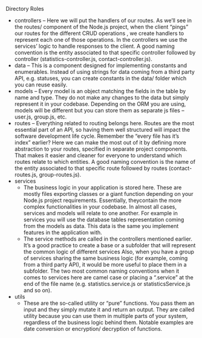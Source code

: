 Directory Roles
- controllers
    – Here we will put the handlers of our routes. As we’ll see in the routes/ component of the Node.js project, when the client “pings” our routes for the different CRUD operations , we create handlers to represent each one of those operations. In the controllers we use the services’ logic to handle responses to the client. A good naming convention is the entity associated to that specific controller followed by controller (statistics-controller.js, contact-controller.js). 
- data
    – This is a component designed for implementing constants and enumerables. Instead of using strings for data coming from a third party API, e.g. statuses, you can create constants in the data/ folder which you can reuse easily.
- models
    – Every model is an object matching the fields in the table by name and type. They do not make any changes to the data but simply represent it in your codebase. Depending on the ORM you are using, models will be different but you can store them as separate js files – user.js, group.js, etc. 
- routes
    – Everything related to routing belongs here. Routes are the most essential part of an API, so having them well structured will impact the software development life cycle. Remember the “every file has it’s index” earlier? Here we can make the most out of it by defining more abstraction to your routes, specified in separate project components. That makes it easier and cleaner for everyone to understand which routes relate to which entities. A good naming convention is the name of the entity associated to that specific route followed by routes (contact-routes.js, group-routes.js). 
- services
    - The business logic in your application is stored here. These are mostly files exporting classes or a giant function depending on your Node.js project requirements. Essentially, theycontain the more complex functionalities in your codebase. In almost all cases, services and models will relate to one another. For example in services you will use the database tables representation coming from the models as data. This data is the same you implement features in the application with.
    - The service methods are called in the controllers mentioned earlier. It’s a good practice to create a base or a subfolder that will represent the common logic of different services Also, when you have a group of services sharing the same business logic (for example, coming from a third party API), it would be more useful to place them in a subfolder. The two most common naming conventions when it comes to services here are camel case or placing a “.service” at the end of the file name (e.g. statistics.service.js or statisticsService.js and so on).
- utils
    - These are the so-called utility or “pure” functions. You pass them an input and they simply mutate it and return an output. They are called utility because you can use them in multiple parts of your system, regardless of the business logic behind them. Notable examples are date conversion or encryption/ decryption of functions.
